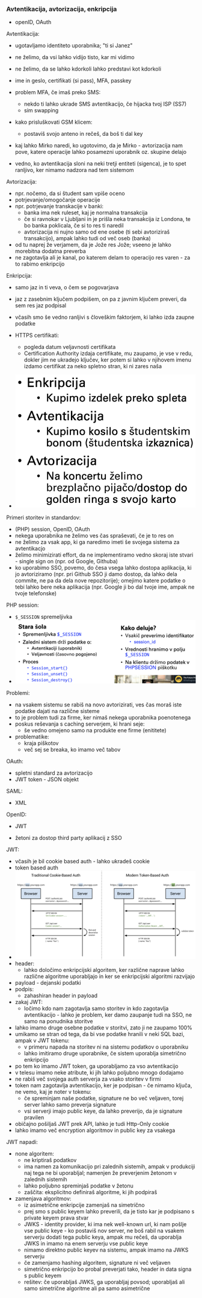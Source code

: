 ### Avtentikacija, avtorizacija, enkripcija

- openID, OAuth

Avtentikacija:
- ugotavljamo identiteto uporabnika; "ti si Janez"
- ne želimo, da vsi lahko vidijo tisto, kar mi vidimo
- ne želimo, da se lahko kdorkoli lahko predstavi kot kdorkoli
- ime in geslo, certifikati (si pass), MFA, passkey
- problem MFA, če imaš preko SMS:
	- nekdo ti lahko ukrade SMS avtentikacijo, če hijacka tvoj ISP (SS7)
	- sim swapping
- kako prisluškovati GSM klicem:
	- postaviš svojo anteno in rečeš, da boš ti dal key

- kaj lahko Mirko naredi, ko ugotovimo, da je Mirko - avtorizacija nam pove, katere operacije lahko posamezni uporabnik oz. skupine delajo
- vedno, ko avtentikacija sloni na neki tretji entiteti (sigenca), je to spet ranljivo, ker nimamo nadzora nad tem sistemom

Avtorizacija:
- npr. nočemo, da si študent sam vpiše oceno
- potrjevanje/omogočanje operacije
- npr. potrjevanje transkacije v banki:
	- banka ima nek ruleset, kaj je normalna transakcija
	- če si ravnokar v Ljubljani in je prišla neka transakcija iz Londona, te bo banka poklicala, če si to res ti naredil
	- avtorizacija ni nujno samo od ene osebe (ti sebi avtoriziraš transakcijo), ampak lahko tudi od več oseb (banka)
- od tu naprej že verjamem, da je Jože res Jože; vseeno je lahko morebitna dodatna preverba
- ne zagotavlja ali je kanal, po katerem delam to operacijo res varen - za to rabimo enkripcijo

Enkripcija:
- samo jaz in ti veva, o čem se pogovarjava
- jaz z zasebnim ključem podpišem, on pa z javnim ključem preveri, da sem res jaz podpisal
- včasih smo še vedno ranljivi s človeškim faktorjem, ki lahko izda zaupne podatke
- HTTPS certifikati:
	- pogleda datum veljavnosti certifikata
	- Certification Authority izdaja certifikate, mu zaupamo, je vse v redu, dokler jim ne ukradejo ključev, ker potem si lahko v njihovem imenu izdamo certifikat za neko spletno stran, ki ni zares naša

- ![300](../../Images3/Pasted%20image%2020250410090031.png)

Primeri storitev in standardov:
- (PHP) session, OpenID, OAuth
- nekega uporabnika ne želimo ves čas spraševati, če je to res on
- ne želimo za vsak app, ki ga naredimo imeti še svojega sistema za avtentikacjo
- želimo minimizirati effort, da ne implementiramo vedno skoraj iste stvari - single sign on (npr. od Google, Githuba)
- ko uporabimo SSO, povemo, do česa vsega lahko dostopa aplikacija, ki jo avtoriziramo (npr. pri Github SSO ji damo dostop, da lahko dela commite, ne pa da dela nove repozitorije); omejimo katere podatke o tebi lahko bere neka aplikacija (npr. Google ji bo dal tvoje ime, ampak ne tvoje telefonske)

PHP session:
- `$_SESSION` spremeljivka
- ![500](../../Images3/Pasted%20image%2020250410091212.png)

Problemi:
- na vsakem sistemu se rabiš na novo avtorizirati, ves čas moraš iste podatke dajati na različne sisteme
- to je problem tudi za firme, ker nimaš nekega uporabnika poenotenega
- poskus reševanja s caching serverjem, ki hrani seje:
	- še vedno omejeno samo na produkte ene firme (enititete)
- problematike:
	- kraja piškotov
	- več sej se breaka, ko imamo več tabov

OAuth:
- spletni standard za avtorizacijo
- JWT token - JSON objekt

SAML:
- XML

OpenID:
- JWT

- žetoni za dostop third party aplikacij z SSO

JWT:
- včasih je bil cookie based auth - lahko ukradeš cookie
- token based auth
- ![600](../../Images3/Pasted%20image%2020250410094111.png)
- header:
	- lahko določimo enkripcijski algoritem, ker različne naprave lahko različne algoritme uporabljajo in ker se enkripcijski algoritmi razvijajo
- payload - dejanski podatki
- podpis:
	- zahashiran header in payload
- zakaj JWT:
	- ločimo kdo nam zagotavlja samo storitev in kdo zagotavlja avtentikacijo - lahko je problem, ker damo zaupanje tudi na SSO, ne samo na ponudnika storitve
- lahko imamo druge osebne podatke v storitvi, zato ji ne zaupamo 100%
- umikamo se stran od tega, da bi vse podatke hranili v neki SQL bazi, ampak v JWT tokenu:
	- v primeru napada na storitev ni na sistemu podatkov o uporabniku
	- lahko imitiramo druge uporabnike, če sistem uporablja simetrično enkripcijo
- po tem ko imamo JWT token, ga uporabljamo za vso avtentikacijo
- v telesu imamo neke atribute, ki jih lahko poljubno mnogo dodajamo
- ne rabiš več svojega auth serverja za vsako storitev v firmi
- token nam zagotavlja avtentikacijo, ker je podpisan - če nimamo ključa, ne vemo, kaj je noter v tokenu:
	- če spreminjam naše podatke, signature ne bo več veljaven, torej server lahko samo preverja signature
	- vsi serverji imajo public keye, da lahko preverijo, da je signature pravilen
- običajno pošiljaš JWT prek API, lahko je tudi Http-Only cookie
- lahko imamo več encryption algoritmov in public key za vsakega

JWT napadi:
- none algoritem:
	- ne kriptiraš podatkov
	- ima namen za komunikacijo pri zalednih sistemih, ampak v produkciji naj tega ne bi uporabljal; namenjen že preverjenim žetonom v zalednih sistemih
	- lahko poljubno spreminjaš podatke v žetonu
	- zaščita: eksplicitno definiraš algoritme, ki jih podpiraš
- zamenjava algoritmov:
	- iz asimetrične enkripcije zamenjaš na simetrično
	- prej smo s public keyem lahko preverili, da je tisto kar je podpisano s private keyem prava stvar
	- JWKS - identity provider, ki ima nek well-known url, ki nam pošlje vse public keye - ko postaviš nov server, ne boš rabil na vsakem serverju dodati tega public keya, ampak mu rečeš, da uporablja JWKS in imamo na enem serverju vse public keye
	- nimamo direktno public keyev na sistemu, ampak imamo na JWKS serverju
	- če zamenjamo hashing algoritem, signature ni več veljaven
	- simetrično enkripcijo bo probal preverjati tako, header in data signa s public keyem
	- rešitev: če uporabljaš JWKS, ga uporabljaj povsod; uporabljaš ali samo simetrične algoritme ali pa samo asimetrične
